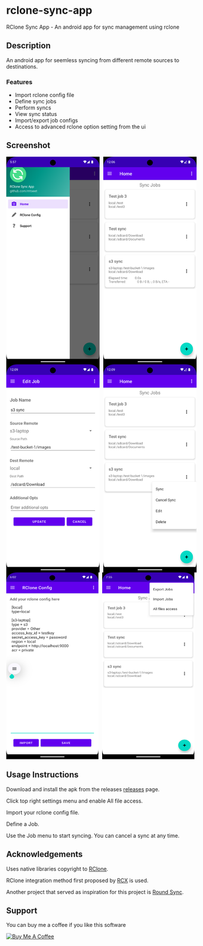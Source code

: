 # rclone-sync-app
RClone Sync App - An android app for sync management using rclone

## Description
An android app for seemless syncing from different remote sources to destinations.

### Features
- Import rclone config file
- Define sync jobs
- Perform syncs
- View sync status
- Import/export job configs
- Access to advanced rclone option setting from the ui

## Screenshot
<div style="display: flex; gap: 10px;">
<img src="screenshots/Screenshot_1.png" alt="Alt text" width="250">

<img src="screenshots/Screenshot_2.png" alt="Alt text" width="250">
</div>

<div style="display: flex; gap: 10px;">
<img src="screenshots/Screenshot_3.png" alt="Alt text" width="250">

<img src="screenshots/Screenshot_4.png" alt="Alt text" width="250">
</div>

<div style="display: flex; gap: 10px;">
<img src="screenshots/Screenshot_5.png" alt="Alt text" width="250" height="500">

<img src="screenshots/Screenshot_6.png" alt="Alt text" width="250" height="500">
</div>


## Usage Instructions
Download and install the apk from the releases
[releases](https://github.com/mtseet/rclone-sync-app/releases) page.

Click top right settings menu and enable All file access.

Import your rclone config file.

Define a Job.

Use the Job menu to start syncing. You can cancel a sync at any time.

## Acknowledgements
Uses native libraries copyright to 
[RClone](https://github.com/rclone/rclone).


RClone integration method first proposed by 
[RCX](https://github.com/x0b/rcx) is used.

Another project that served as inspiration for this project is
[Round Sync](https://github.com/newhinton/Round-Sync).

## Support
You can buy me a coffee if you like this software

<a href="https://www.buymeacoffee.com/mtseet" target="_blank"><img src="https://cdn.buymeacoffee.com/buttons/v2/default-yellow.png" alt="Buy Me A Coffee" style="height: 60px !important;width: 217px !important;" ></a>